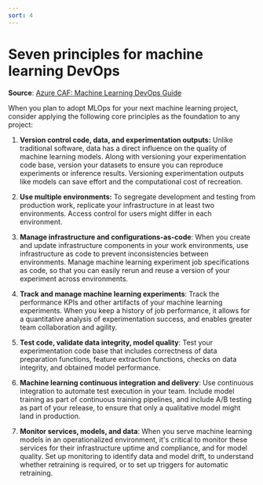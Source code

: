 ```yaml
---
sort: 4
---
```

# Seven principles for machine learning DevOps

**Source**: [Azure CAF: Machine Learning DevOps Guide](https://docs.microsoft.com/en-us/azure/cloud-adoption-framework/ready/azure-best-practices/ai-machine-learning-mlops#machine-learning-devops-mlops-best-practices-with-azure-machine-learning)

When you plan to adopt MLOps for your next machine learning project, consider applying the following core principles as the foundation to any project:

1. **Version control code, data, and experimentation outputs:** Unlike traditional software, data has a direct influence on the quality of machine learning models. Along with versioning your experimentation code base, version your datasets to ensure you can reproduce experiments or inference results. Versioning experimentation outputs like models can save effort and the computational cost of recreation.

2. **Use multiple environments:** To segregate development and testing from production work, replicate your infrastructure in at least two environments. Access control for users might differ in each environment.

3. **Manage infrastructure and configurations-as-code**: When you create and update infrastructure components in your work environments, use infrastructure as code to prevent inconsistencies between environments. Manage machine learning experiment job specifications as code, so that you can easily rerun and reuse a version of your experiment across environments.

4. **Track and manage machine learning experiments**: Track the performance KPIs and other artifacts of your machine learning experiments. When you keep a history of job performance, it allows for a quantitative analysis of experimentation success, and enables greater team collaboration and agility.

5. **Test code, validate data integrity, model quality**: Test your experimentation code base that includes correctness of data preparation functions, feature extraction functions, checks on data integrity, and obtained model performance.

6. **Machine learning continuous integration and delivery**: Use continuous integration to automate test execution in your team. Include model training as part of continuous training pipelines, and include A/B testing as part of your release, to ensure that only a qualitative model might land in production.

7. **Monitor services, models, and data**: When you serve machine learning models in an operationalized environment, it's critical to monitor these services for their infrastructure uptime and compliance, and for model quality. Set up monitoring to identify data and model drift, to understand whether retraining is required, or to set up triggers for automatic retraining.